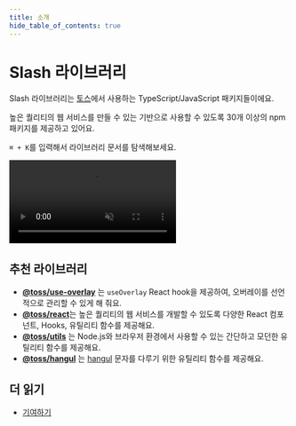 ```yaml
---
title: 소개
hide_table_of_contents: true
---
```


# Slash 라이브러리

<head>
  <meta property="og:title" content="Slash 라이브러리" />
  <meta property="og:description" content="높은 퀄리티의 웹 서비스를 개발하기 위한 TypeScript/JavaScript 패키지 세트" />
  <meta property="og:url" content="https://slash.page/ko" />
  <meta property="og:image" content="https://static.toss.im/assets/slash-libraries/slash-og.png" />
  <link href="../../../styles/index.css" rel="stylesheet"/>
</head>

<div className="mainpage_hero">
  <div style={{ gridArea: 'text' }}>
  <p>
  Slash 라이브러리는 <a href="https://toss.im">토스</a>에서 사용하는 TypeScript/JavaScript 패키지들이에요.
  </p>

  <p>
  높은 퀄리티의 웹 서비스를 만들 수 있는 기반으로 사용할 수 있도록 30개 이상의 npm 패키지를 제공하고 있어요.
  </p>

  <p><code>⌘ + K</code>를 입력해서 라이브러리 문서를 탐색해보세요.</p>

  </div>

  <div style={{ gridArea: 'image', textAlign: 'center' }}>
  <video class="key-video" src="https://static.toss.im/assets/slash-libraries/keyvis.mp4" autoplay muted="true" playsInline="true" loop="true" />
  </div>
</div>

<div style={{ height: 24 }} />

## 추천 라이브러리

- [**@toss/use-overlay**](https://slash.page/ko/libraries/react/use-overlay/src/useOverlay.i18n) 는 `useOverlay` React hook을 제공하여, 오버레이를 선언적으로 관리할 수 있게 해 줘요.
- [**@toss/react**](https://slash.page/libraries/react/react/src/components/ClickArea/ClickArea.tsx.tossdocs)는 높은 퀄리티의 웹 서비스를 개발할 수 있도록 다양한 React 컴포넌트, Hooks, 유틸리티 함수를 제공해요.
- [**@toss/utils**](https://slash.page/ko/libraries/common/utils/README.i18n) 는 Node.js와 브라우저 환경에서 사용할 수 있는 간단하고 모던한 유틸리티 함수를 제공해요.
- [**@toss/hangul**](https://slash.page/ko/libraries/common/hangul/README.i18n) 는 [hangul](https://en.wikipedia.org/wiki/Hangul) 문자를 다루기 위한 유틸리티 함수를 제공해요.

<div style={{ height: 24 }} />

## 더 읽기

- [기여하기](https://github.com/toss/slash/blob/main/.github/CONTRIBUTING.md)
